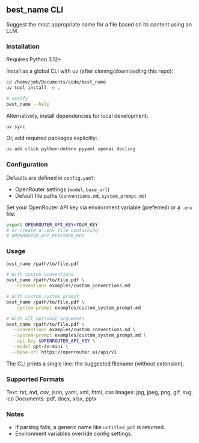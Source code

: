 ## best_name CLI

Suggest the most appropriate name for a file based on its content using an LLM.

### Installation

Requires Python 3.12+.

Install as a global CLI with uv (after cloning/downloading this repo):

```bash
cd /home/jmb/Documents/code/best_name
uv tool install -e .

# verify
best_name --help
```

Alternatively, install dependencies for local development:

```bash
uv sync
```

Or, add required packages explicitly:

```bash
uv add click python-dotenv pyyaml openai docling
```

### Configuration

Defaults are defined in `config.yaml`:
- OpenRouter settings (`model`, `base_url`)
- Default file paths (`conventions.md`, `system_prompt.md`)

Set your OpenRouter API key via environment variable (preferred) or a `.env` file:

```bash
export OPENROUTER_API_KEY=YOUR_KEY
# or create a .env file containing:
# OPENROUTER_API_KEY=YOUR_KEY
```

### Usage

```bash
best_name /path/to/file.pdf

# With custom conventions
best_name /path/to/file.pdf \
  --conventions examples/custom_conventions.md

# With custom system prompt
best_name /path/to/file.pdf \
  --system-prompt examples/custom_system_prompt.md

# With all optional arguments
best_name /path/to/file.pdf \
  --conventions examples/custom_conventions.md \
  --system-prompt examples/custom_system_prompt.md \
  --api-key $OPENROUTER_API_KEY \
  --model gpt-4o-mini \
  --base-url https://openrouter.ai/api/v1
```

The CLI prints a single line: the suggested filename (without extension).

### Supported Formats
Text: txt, md, csv, json, yaml, xml, html, css
Images: jpg, jpeg, png, gif, svg, ico
Documents: pdf, docx, xlsx, pptx

### Notes
- If parsing fails, a generic name like `untitled_pdf` is returned.
- Environment variables override config settings.

